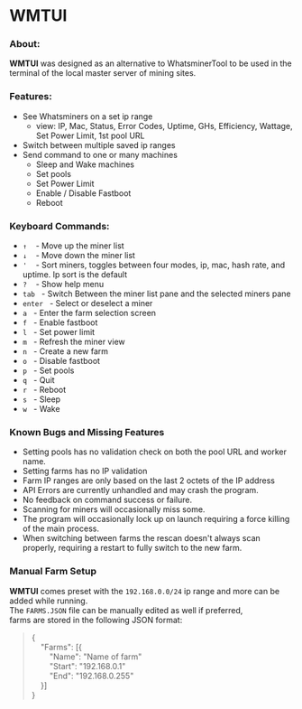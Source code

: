 
# WMTUI

### About:

**WMTUI** was designed as an alternative to WhatsminerTool to be used in the terminal of the local master server of mining sites.

### Features:

- See Whatsminers on a set ip range
  - view: IP, Mac, Status, Error Codes, Uptime, GHs, Efficiency, Wattage, Set Power Limit, 1st pool URL
- Switch between multiple saved ip ranges
- Send command to one or many machines
    - Sleep and Wake machines
    - Set pools
    - Set Power Limit
    -  Enable / Disable Fastboot
    -  Reboot

### Keyboard Commands:

- `↑` &nbsp;&nbsp; - Move up the miner list
- `↓` &nbsp;&nbsp; - Move down the miner list
- `'` &nbsp;&nbsp; - Sort miners, toggles between four modes, ip, mac, hash rate, and uptime. Ip sort is the default
- `?` &nbsp;&nbsp; - Show help menu
- `tab`&nbsp;&nbsp; - Switch Between the miner list pane and the selected miners pane
- `enter`&nbsp;&nbsp; - Select or deselect a miner
- `a`&nbsp;&nbsp; - Enter the farm selection screen
- `f`&nbsp;&nbsp; - Enable fastboot 
- `l`&nbsp;&nbsp; - Set power limit
- `m`&nbsp;&nbsp; - Refresh the miner view
- `n`&nbsp;&nbsp; - Create a new farm
- `o`&nbsp;&nbsp; - Disable fastboot 
- `p`&nbsp;&nbsp; - Set pools
- `q`&nbsp;&nbsp; - Quit 
- `r`&nbsp;&nbsp; - Reboot 
- `s`&nbsp;&nbsp; - Sleep 
- `w`&nbsp;&nbsp; - Wake

### Known Bugs and Missing Features

- Setting pools has no validation check on both the pool URL and worker name.
- Setting farms has no IP validation
- Farm IP ranges are only based on the last 2 octets of the IP address
- API Errors are currently unhandled and may crash the program.
- No feedback on command success or failure.
- Scanning for miners will occasionally miss some.
- The program will occasionally lock up on launch requiring a force killing of the main process.
- When switching between farms the rescan doesn't always scan properly, requiring a restart to fully switch to the new farm.

### Manual Farm Setup
 **WMTUI** comes preset with the `192.168.0.0/24` ip range and more can be added while running.  
 The `FARMS.JSON` file can be manually edited as well if preferred,  
 farms are stored in the following JSON format:
 >{<br>
 > &nbsp;&nbsp;&nbsp;&nbsp;"Farms": [{<br>
 >	&nbsp;&nbsp;&nbsp;&nbsp;&nbsp;&nbsp;&nbsp;&nbsp;"Name": "Name of farm"<br>
 >	&nbsp;&nbsp;&nbsp;&nbsp;&nbsp;&nbsp;&nbsp;&nbsp;"Start": "192.168.0.1"<br>
 >	&nbsp;&nbsp;&nbsp;&nbsp;&nbsp;&nbsp;&nbsp;&nbsp;"End": "192.168.0.255"<br>
 > &nbsp;&nbsp;&nbsp;&nbsp;}]<br>
 >}

